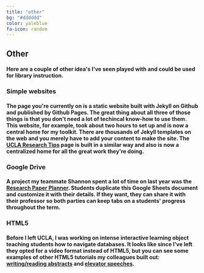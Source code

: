 ```yaml
---
title: "other"
bg: "#dddddd"
color: yaleblue
fa-icon: random
---
```


## Other
#### Here are a couple of other idea's I've seen played with and could be used for library instruction.

### Simple websites
#### The page you're currently on is a static website built with Jekyll on Github and published by Github Pages. The great thing about all three of those things is that you don't need a lot of techincal know-how to use them. This website, for example, took about two hours to set up and is now a central home for my toolkit. There are thousands of Jekyll templates on the web and you merely have to add your content to make the site. The [UCLA Research Tips](https://www.ulcalibrary.github.io/research-tips) page is built in a similar way and also is now a centralized home for all the great work they're doing. 

### Google Drive 
#### A project my teammate Shannon spent a lot of time on last year was the [Research Paper Planner](http://bit.ly/paper-planner). Students duplicate this Google Sheets document and customize it with their details. If they want, they can share it with their professor so both parties can keep tabs on a students' progress throughout the term. 

### HTML5
#### Before I left UCLA, I was working on intense interactive learning object teaching students how to navigate databases. It looks like since I've left they opted for a video format instead of HTML5, but you can see some examples of other HTML5 tutorials my colleagues built out: [writing/reading abstracts](https://uclalibrary.github.io/research-tips/research-abstracts/) and [elevator speeches](https://uclalibrary.github.io/research-tips/deconstructing-the-elevator-speech/).

